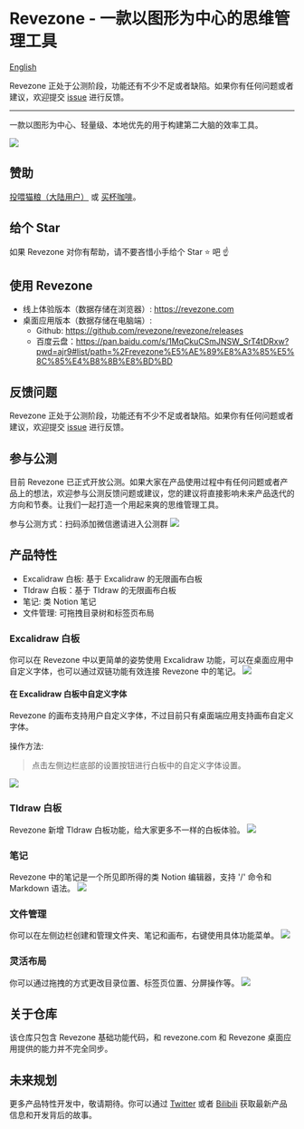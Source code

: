 # Revezone - 一款以图形为中心的思维管理工具
[English](README.md)

Revezone 正处于公测阶段，功能还有不少不足或者缺陷。如果你有任何问题或者建议，欢迎提交 [issue](https://github.com/revezone/revezone/issues/new) 进行反馈。

---

一款以图形为中心、轻量级、本地优先的用于构建第二大脑的效率工具。

![](https://img.alicdn.com/imgextra/i4/O1CN01hwzuBa1pHTtKjKHAE_!!6000000005335-2-tps-2952-1706.png)

## 赞助
[投喂猫粮（大陆用户）](https://github.com/korbinzhao/donate) 或 [买杯咖啡](https://www.buymeacoffee.com/korbinzhao)。

## 给个 Star
如果 Revezone 对你有帮助，请不要吝惜小手给个 Star ⭐ 吧 ☝️ 

## 使用 Revezone
* 线上体验版本（数据存储在浏览器）: https://revezone.com
* 桌面应用版本（数据存储在电脑端）: 
  * Github: https://github.com/revezone/revezone/releases
  * 百度云盘：https://pan.baidu.com/s/1MqCkuCSmJNSW_SrT4tDRxw?pwd=ajr9#list/path=%2Frevezone%E5%AE%89%E8%A3%85%E5%8C%85%E4%B8%8B%E8%BD%BD

## 反馈问题
Revezone 正处于公测阶段，功能还有不少不足或者缺陷。如果你有任何问题或者建议，欢迎提交 [issue](https://github.com/revezone/revezone/issues/new) 进行反馈。

## 参与公测
目前 Revezone 已正式开放公测。如果大家在产品使用过程中有任何问题或者产品上的想法，欢迎参与公测反馈问题或建议，您的建议将直接影响未来产品迭代的方向和节奏。让我们一起打造一个用起来爽的思维管理工具。

参与公测方式：扫码添加微信邀请进入公测群
![](https://img.alicdn.com/imgextra/i4/O1CN01rXBaQt1bGC8tJAAit_!!6000000003437-0-tps-1074-885.jpg_300x300)

## 产品特性
* Excalidraw 白板: 基于 Excalidraw 的无限画布白板
* Tldraw 白板：基于 Tldraw 的无限画布白板
* 笔记: 类 Notion 笔记
* 文件管理: 可拖拽目录树和标签页布局

### Excalidraw 白板
你可以在 Revezone 中以更简单的姿势使用 Excalidraw 功能，可以在桌面应用中自定义字体，也可以通过双链功能有效连接 Revezone 中的笔记。
![](https://img.alicdn.com/imgextra/i4/O1CN01TPddti1nbyNkT9Qkc_!!6000000005109-2-tps-2952-1706.png)

#### 在 Excalidraw 白板中自定义字体
Revezone 的画布支持用户自定义字体，不过目前只有桌面端应用支持画布自定义字体。

操作方法:
> 点击左侧边栏底部的设置按钮进行白板中的自定义字体设置。

![](https://img.alicdn.com/imgextra/i4/O1CN01nV2PVQ1Seck7HmCZ9_!!6000000002272-2-tps-2952-1706.png)

### Tldraw 白板
Revezone 新增 Tldraw 白板功能，给大家更多不一样的白板体验。
![](https://img.alicdn.com/imgextra/i3/O1CN01bB91Wp20SR8j33SvQ_!!6000000006848-2-tps-2952-1706.png)

### 笔记
Revezone 中的笔记是一个所见即所得的类 Notion 编辑器，支持 '/' 命令和 Markdown 语法。
![](https://img.alicdn.com/imgextra/i3/O1CN01HntrkK1WEIRHaHTHR_!!6000000002756-2-tps-2952-1706.png)

### 文件管理
你可以在左侧边栏创建和管理文件夹、笔记和画布，右键使用具体功能菜单。
![](https://img.alicdn.com/imgextra/i2/O1CN01ujED9U1MGS95qcnzI_!!6000000001407-2-tps-1158-776.png)

### 灵活布局
你可以通过拖拽的方式更改目录位置、标签页位置、分屏操作等。
![](https://img.alicdn.com/imgextra/i1/O1CN01JLe6m41mIRsdQ9JvR_!!6000000004931-2-tps-2952-1706.png)

## 关于仓库
该仓库只包含 Revezone 基础功能代码，和 revezone.com 和 Revezone 桌面应用提供的能力并不完全同步。

## 未来规划
更多产品特性开发中，敬请期待。你可以通过 [Twitter](https://twitter.com/wantianreve) 或者 [Bilibili](https://space.bilibili.com/393134139) 获取最新产品信息和开发背后的故事。

